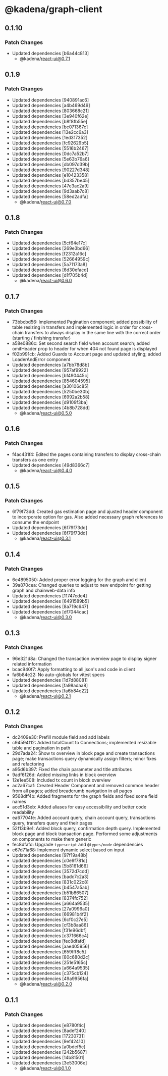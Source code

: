# @kadena/graph-client

## 0.1.10

### Patch Changes

- Updated dependencies [b6a44c813]
  - @kadena/react-ui@0.7.1

## 0.1.9

### Patch Changes

- Updated dependencies [940891ac6]
- Updated dependencies [a4b469d49]
- Updated dependencies [803668c21]
- Updated dependencies [3e940f62e]
- Updated dependencies [b8f8fb55e]
- Updated dependencies [bc071367c]
- Updated dependencies [13e2cc6a3]
- Updated dependencies [1ed317352]
- Updated dependencies [fc92629b5]
- Updated dependencies [5516b2467]
- Updated dependencies [0dc7a52b7]
- Updated dependencies [5e63b76a6]
- Updated dependencies [db097d39b]
- Updated dependencies [90227d348]
- Updated dependencies [e10423358]
- Updated dependencies [bd357be45]
- Updated dependencies [47e3ac2a9]
- Updated dependencies [9d3aab7c8]
- Updated dependencies [58ed2adfa]
  - @kadena/react-ui@0.7.0

## 0.1.8

### Patch Changes

- Updated dependencies [5cf64e17c]
- Updated dependencies [269e3bd66]
- Updated dependencies [f2312a16c]
- Updated dependencies [52664959c]
- Updated dependencies [5a71173a8]
- Updated dependencies [6d30efacd]
- Updated dependencies [d1f705b4d]
  - @kadena/react-ui@0.6.0

## 0.1.7

### Patch Changes

- 73bbcbd56: Implemented Pagination component; added possibility of table
  resizing in transfers and implemented logic in order for cross-chain transfers
  to always display in the same line with the correct order (starting /
  finishing transfer)
- a58e0886c: Set second search field when account search; added omitHeader prop
  to header for when 404 not found page is displayed
- f02b991cb: Added Guards to Account page and updated styling; added
  LoaderAndError component
- Updated dependencies [a7bb78d8b]
- Updated dependencies [957af9922]
- Updated dependencies [bf490445c]
- Updated dependencies [854604595]
- Updated dependencies [a30106c85]
- Updated dependencies [5250be30b]
- Updated dependencies [6992a2b58]
- Updated dependencies [d9109f3ba]
- Updated dependencies [4b8b728dd]
  - @kadena/react-ui@0.5.0

## 0.1.6

### Patch Changes

- f4ac431f4: Edited the pages containing transfers to display cross-chain
  transfers as one entry
- Updated dependencies [49d8366c7]
  - @kadena/react-ui@0.4.0

## 0.1.5

### Patch Changes

- 6f79f73dd: Created gas estimation page and ajusted header component to
  incorporate option for gas. Also added necessary graph references to consume
  the endpoint
- Updated dependencies [6f79f73dd]
- Updated dependencies [6f79f73dd]
  - @kadena/react-ui@0.3.1

## 0.1.4

### Patch Changes

- 6e4895050: Added proper error logging for the graph and client
- 39a870cea: Changed queries to adjust to new endpoint for getting graph and
  chainweb-data info
- Updated dependencies [11747cde4]
- Updated dependencies [6491589b5]
- Updated dependencies [8a719c647]
- Updated dependencies [df7044cac]
  - @kadena/react-ui@0.3.0

## 0.1.3

### Patch Changes

- 96e321d8a: Changed the transaction overview page to display signer related
  information
- bcac940f7: Apply formatting to all json's and code in client
- fa6b84e22: No auto-globals for vitest specs
- Updated dependencies [1d7d88081]
- Updated dependencies [fa98adaa8]
- Updated dependencies [fa6b84e22]
  - @kadena/react-ui@0.2.1

## 0.1.2

### Patch Changes

- dc2409e30: Prefill module field and add labels
- c94594f12: Added totalCount to Connections; implemented resizable table and
  pagination in path
- 29d7ada24: Show tx overview in block page and create transactions page; make
  transactions query dynamically assign filters; minor fixes and refactoring
- a95d6b397: Fixed the chain parameter and title attributes
- 9adf6f26d: Added missing links in block overview
- 12e1ee508: Included tx count in block overview
- ac2a67caf: Created Header Component and removed common header from all pages;
  added breadcrumb navigation in all pages
- 9568dff4b: Added fragments for the graph fields and fixed some field names
- ace51d3eb: Added aliases for easy accessibility and better code readability
- ea67704fe: Added account query, chain account query, transactions query,
  transfers query and their pages
- 52f13b9e1: Added block query, confirmation depth query. Implemented block page
  and block transaction page. Performed some adjustments on components to make
  them generic
- fec8dfafd: Upgrade `typescript` and `@types/node` dependencies
- e67d71a68: Implement dynamic select based on input
- Updated dependencies [97f19a48b]
- Updated dependencies [c0e9f781c]
- Updated dependencies [5b8161d66]
- Updated dependencies [3572d7cdd]
- Updated dependencies [badc7c2a3]
- Updated dependencies [831c022c8]
- Updated dependencies [b4547a5ab]
- Updated dependencies [b51b86507]
- Updated dependencies [8374fc752]
- Updated dependencies [a664a9535]
- Updated dependencies [27a0996a0]
- Updated dependencies [66981b4f2]
- Updated dependencies [6cf0c27e5]
- Updated dependencies [cf3b8aa86]
- Updated dependencies [f31e96dbf]
- Updated dependencies [c371666c4]
- Updated dependencies [fec8dfafd]
- Updated dependencies [aae405956]
- Updated dependencies [659fff8c5]
- Updated dependencies [80c680d2c]
- Updated dependencies [251e5165c]
- Updated dependencies [a664a9535]
- Updated dependencies [c375cb124]
- Updated dependencies [49a9956fa]
  - @kadena/react-ui@0.2.0

## 0.1.1

### Patch Changes

- Updated dependencies [e8780f4c]
- Updated dependencies [8adef240]
- Updated dependencies [17230731]
- Updated dependencies [9ef42410]
- Updated dependencies [a0bdef5c]
- Updated dependencies [242b5687]
- Updated dependencies [14b81501]
- Updated dependencies [3e53006e]
  - @kadena/react-ui@0.1.0
